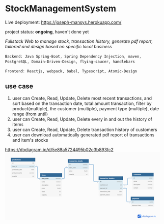 # StockManagementSystem
Live deployment: https://joseph-mansys.herokuapp.com/

project status: **ongoing**, haven't done yet

*Fullstack Web to manage stock, transaction history, generate pdf report, tailored and design based on specific local business*

`Backend: Java Spring-Boot, Spring Dependency Injection, maven, PostgreSQL, Domain-Driven-Design, flying-saucer, handlebars`

`Frontend: Reactjs, webpack, babel, Typescript, Atomic-Design`

## use case
1. user can Create, Read, Update, Delete most recent transactions, 
and sort based on the transaction date, total amount transaction, filter by product(multiple), the customer (multiple), payment type (multiple), date range (from until)
2. user can Create, Read, Update, Delete every in and out the history of items
3. user can Create, Read, Update, Delete transaction history of customers
4. user can download automatically generated pdf report of transactions and item's stocks


https://dbdiagram.io/d/5e88a5724495b02c3b893fc2
<img src="https://github.com/JoshEvan/StockManagementSystem/blob/master/StockManagementSystem_v2.png?raw=true"/>
